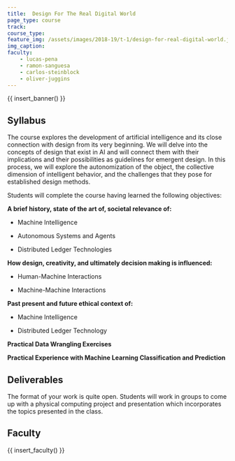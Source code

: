 ```yaml
---
title:  Design For The Real Digital World
page_type: course
track:
course_type:
feature_img: /assets/images/2018-19/t-1/design-for-real-digital-world.jpg
img_caption: 
faculty: 
    - lucas-pena
    - ramon-sanguesa
    - carlos-steinblock
    - oliver-juggins
---
```


{{ insert_banner() }}

## Syllabus 

The course explores the development of artificial intelligence and its close connection with design from its very beginning. We will delve into the concepts of design that exist in AI and will connect them with their implications and their possibilities as guidelines for emergent design. In this process, we will explore the autonomization of the object, the collective dimension of intelligent behavior, and the challenges that they pose for established design methods.

Students will complete the course having learned the following objectives:

**A brief history, state of the art of, societal relevance of:**

- Machine Intelligence

- Autonomous Systems and Agents

- Distributed Ledger Technologies

**How design, creativity, and ultimately decision making is influenced:**

- Human-Machine Interactions

- Machine-Machine Interactions

**Past present and future ethical context of:**

- Machine Intelligence

- Distributed Ledger Technology

**Practical Data Wrangling Exercises**

**Practical Experience with Machine Learning Classification and Prediction**

## Deliverables

The format of your work is quite open. Students will work in groups to come up with a physical computing project and presentation which incorporates the topics presented in the class.

## Faculty

{{ insert_faculty() }}